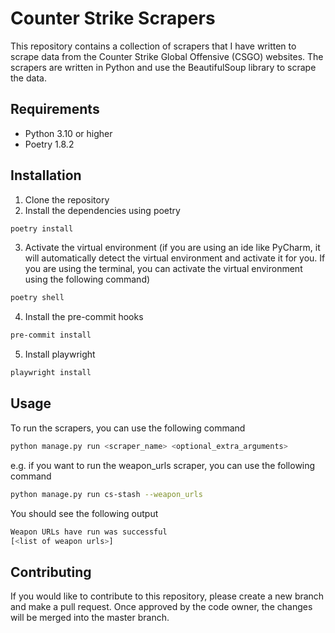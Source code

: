 # Counter Strike Scrapers
This repository contains a collection of scrapers that I have written to scrape data from the Counter Strike Global Offensive (CSGO) websites. 
The scrapers are written in Python and use the BeautifulSoup library to scrape the data.


## Requirements
- Python 3.10 or higher
- Poetry 1.8.2


## Installation
1. Clone the repository
2. Install the dependencies using poetry
```bash
poetry install
```
3. Activate the virtual environment (if you are using an ide like PyCharm, it will automatically detect the virtual environment and activate it for you. 
If you are using the terminal, you can activate the virtual environment using the following command)
```bash
poetry shell
```
4. Install the pre-commit hooks
```bash
pre-commit install
```
5. Install playwright
```bash
playwright install
```

## Usage
To run the scrapers, you can use the following command
```bash
python manage.py run <scraper_name> <optional_extra_arguments>
```
e.g. if you want to run the weapon_urls scraper, you can use the following command
```bash
python manage.py run cs-stash --weapon_urls
```
You should see the following output
```bash
Weapon URLs have run was successful
[<list of weapon urls>]
```

## Contributing
If you would like to contribute to this repository, please create a new branch and make a pull request.
Once approved by the code owner, the changes will be merged into the master branch.